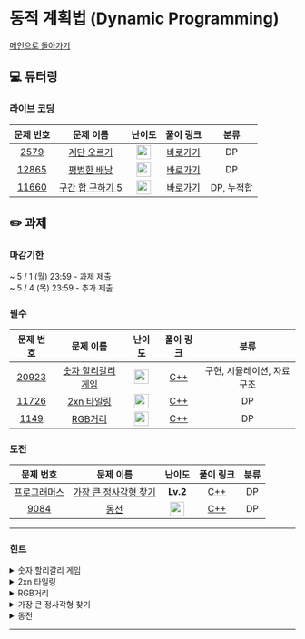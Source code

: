 # 동적 계획법 (Dynamic Programming)

[메인으로 돌아가기](https://github.com/Altu-Bitu-Official/Altu-Bitu-4)

## 💻 튜터링

### 라이브 코딩

|                                 문제 번호                                 |                                      문제 이름                                       |                                       난이도                                       |  풀이 링크   |    분류    |
| :-----------------------------------------------------------------------: | :----------------------------------------------------------------------------------: | :--------------------------------------------------------------------------------: | :----------: | :--------: |
|  <a href="https://www.acmicpc.net/problem/2579" target="_blank">2579</a>  |    <a href="https://www.acmicpc.net/problem/2579" target="_blank">계단 오르기</a>    | <img height="25px" width="25px" src="https://static.solved.ac/tier_small/8.svg"/>  | [바로가기](https://github.com/Altu-Bitu-Official/Altu-Bitu-4/blob/main/09_%EB%8F%99%EC%A0%81%20%EA%B3%84%ED%9A%8D%EB%B2%95/%EB%9D%BC%EC%9D%B4%EB%B8%8C%20%EC%BD%94%EB%94%A9/2579.cpp) |     DP     |
| <a href="https://www.acmicpc.net/problem/12865" target="_blank">12865</a> |   <a href="https://www.acmicpc.net/problem/12865" target="_blank">평범한 배낭</a>    | <img height="25px" width="25px" src="https://static.solved.ac/tier_small/11.svg"/> | [바로가기](https://github.com/Altu-Bitu-Official/Altu-Bitu-4/blob/main/09_%EB%8F%99%EC%A0%81%20%EA%B3%84%ED%9A%8D%EB%B2%95/%EB%9D%BC%EC%9D%B4%EB%B8%8C%20%EC%BD%94%EB%94%A9/12865.cpp) |     DP     |
| <a href="https://www.acmicpc.net/problem/11660" target="_blank">11660</a> | <a href="https://www.acmicpc.net/problem/11660" target="_blank">구간 합 구하기 5</a> | <img height="25px" width="25px" src="https://static.solved.ac/tier_small/10.svg"/> | [바로가기](https://github.com/Altu-Bitu-Official/Altu-Bitu-4/blob/main/09_%EB%8F%99%EC%A0%81%20%EA%B3%84%ED%9A%8D%EB%B2%95/%EB%9D%BC%EC%9D%B4%EB%B8%8C%20%EC%BD%94%EB%94%A9/11660.cpp) | DP, 누적합 |

## ✏️ 과제

### 마감기한

~ 5 / 1 (월) 23:59 - 과제 제출 </br>
~ 5 / 4 (목) 23:59 - 추가 제출 </br>

### 필수

|                                 문제 번호                                 |                                       문제 이름                                        |                                       난이도                                       | 풀이 링크 |            분류            |
| :-----------------------------------------------------------------------: | :------------------------------------------------------------------------------------: | :--------------------------------------------------------------------------------: | :-------: | :------------------------: |
| <a href="https://www.acmicpc.net/problem/20923" target="_blank">20923</a> | <a href="https://www.acmicpc.net/problem/20923" target="_blank">숫자 할리갈리 게임</a> | <img height="25px" width="25px" src="https://static.solved.ac/tier_small/10.svg"/> |  [C++](https://github.com/Altu-Bitu-Official/Altu-Bitu-4/blob/main/09_%EB%8F%99%EC%A0%81%20%EA%B3%84%ED%9A%8D%EB%B2%95/%ED%95%84%EC%88%98/20923.cpp)  | 구현, 시뮬레이션, 자료구조 |
| <a href="https://www.acmicpc.net/problem/11726" target="_blank">11726</a> |     <a href="https://www.acmicpc.net/problem/11726" target="_blank">2xn 타일링</a>     | <img height="25px" width="25px" src="https://static.solved.ac/tier_small/8.svg"/>  |  [C++](https://github.com/Altu-Bitu-Official/Altu-Bitu-4/blob/main/09_%EB%8F%99%EC%A0%81%20%EA%B3%84%ED%9A%8D%EB%B2%95/%ED%95%84%EC%88%98/11726.cpp)  |             DP             |
|  <a href="https://www.acmicpc.net/problem/1149" target="_blank">1149</a>  |       <a href="https://www.acmicpc.net/problem/1149" target="_blank">RGB거리</a>       | <img height="25px" width="25px" src="https://static.solved.ac/tier_small/10.svg"/> |  [C++](https://github.com/Altu-Bitu-Official/Altu-Bitu-4/blob/main/09_%EB%8F%99%EC%A0%81%20%EA%B3%84%ED%9A%8D%EB%B2%95/%ED%95%84%EC%88%98/1149.cpp)  |             DP             |

### 도전

|                                                 문제 번호                                                  |                                                      문제 이름                                                      |                                       난이도                                       | 풀이 링크 | 분류 |
| :--------------------------------------------------------------------------------------------------------: | :-----------------------------------------------------------------------------------------------------------------: | :--------------------------------------------------------------------------------: | :-------: | :--: |
| <a href="https://school.programmers.co.kr/learn/courses/30/lessons/12905" target="_blank">프로그래머스</a> | <a href="https://school.programmers.co.kr/learn/courses/30/lessons/12905" target="_blank">가장 큰 정사각형 찾기</a> |                                      **Lv.2**                                      |  [C++](https://github.com/Altu-Bitu-Official/Altu-Bitu-4/blob/main/09_%EB%8F%99%EC%A0%81%20%EA%B3%84%ED%9A%8D%EB%B2%95/%EB%8F%84%EC%A0%84/%EA%B0%80%EC%9E%A5_%ED%81%B0_%EC%A0%95%EC%82%AC%EA%B0%81%ED%98%95.cpp)  |  DP  |
|                  <a href="https://www.acmicpc.net/problem/9084" target="_blank">9084</a>                   |                       <a href="https://www.acmicpc.net/problem/9084" target="_blank">동전</a>                       | <img height="25px" width="25px" src="https://static.solved.ac/tier_small/11.svg"/> |  [C++](https://github.com/Altu-Bitu-Official/Altu-Bitu-4/blob/main/09_%EB%8F%99%EC%A0%81%20%EA%B3%84%ED%9A%8D%EB%B2%95/%EB%8F%84%EC%A0%84/9048.cpp)  |  DP  |

---

### 힌트

<details>
<summary>숫자 할리갈리 게임</summary>
<div markdown="1">
&nbsp;&nbsp;&nbsp;&nbsp;카드를 어떤 자료구조로 관리하면 좋을까요? 게임을 반복해서 진행하네요. 함수화를 통해 효율적으로 코드를 작성할 수 있을 것 같아요! 덱이 비어있는 경우에 주의하세요!
</div>
</details>

<details>
<summary>2xn 타일링</summary>
<div markdown="1">
&nbsp;&nbsp;&nbsp;&nbsp;가장 마지막 세로줄을 채울 수 있는 방법이 총 몇 가지 있나요?
</div>
</details>

<details>
<summary>RGB거리</summary>
<div markdown="1">
&nbsp;&nbsp;&nbsp;&nbsp;1차원 DP 배열로 해결이 가능할까요?
</div>
</details>

<details>
<summary>가장 큰 정사각형 찾기</summary>
<div markdown="1">
&nbsp;&nbsp;&nbsp;&nbsp;라이브 코딩의 11660번 문제 접근법을 복습해보아요.
</div>
</details>

<details>
<summary>동전</summary>
<div markdown="1">
&nbsp;&nbsp;&nbsp;&nbsp;라이브 코딩의 계단 문제와 비슷한 느낌이 들지 않나요? 점화식을 잘 세워보면 쉽게 풀릴 것 같아요.
</div>
</details>

---
